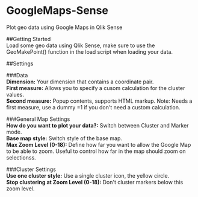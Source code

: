 # GoogleMaps-Sense  
Plot geo data using Google Maps in Qlik Sense  

##Getting Started  
Load some geo data using Qlik Sense, make sure to use the GeoMakePoint() function in the load script when loading your data.  
  
##Settings  
  
###Data  
**Dimension:** Your dimension that contains a coordinate pair.  
**First measure:** Allows you to specify a cusom calculation for the cluster values.  
**Second measure:** Popup contents, supports HTML markup. Note: Needs a first measure, use a dummy =1 if you don't need a custom calculation.  
  
  
###General Map Settings  
**How do you want to plot your data?:** Switch between Cluster and Marker mode.  
**Base map style:** Switch style of the base map.  
**Max Zoom Level (0-18):** Define how far you want to allow the Google Map to be able to zoom. Useful to control how far in the map should zoom on selectionss.  
  
###Cluster Settings  
**Use one cluster style:** Use a single cluster icon, the yellow circle.  
**Stop clustering at Zoom Level (0-18):** Don't cluster markers below this zoom level.
